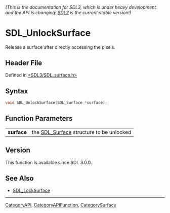 ###### (This is the documentation for SDL3, which is under heavy development and the API is changing! [SDL2](https://wiki.libsdl.org/SDL2/) is the current stable version!)
# SDL_UnlockSurface

Release a surface after directly accessing the pixels.

## Header File

Defined in [<SDL3/SDL_surface.h>](https://github.com/libsdl-org/SDL/blob/main/include/SDL3/SDL_surface.h)

## Syntax

```c
void SDL_UnlockSurface(SDL_Surface *surface);
```

## Function Parameters

|                 |                                                         |
| --------------- | ------------------------------------------------------- |
| **surface**     | the [SDL_Surface](SDL_Surface) structure to be unlocked |

## Version

This function is available since SDL 3.0.0.

## See Also

- [SDL_LockSurface](SDL_LockSurface)

----
[CategoryAPI](CategoryAPI), [CategoryAPIFunction](CategoryAPIFunction), [CategorySurface](CategorySurface)

